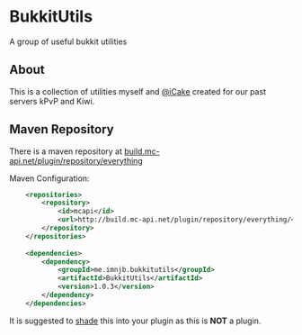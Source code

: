 # BukkitUtils
A group of useful bukkit utilities

## About
This is a collection of utilities myself and [@iCake](https://github.com/icake) created for our past servers kPvP and Kiwi.

## Maven Repository

There is a maven repository at [build.mc-api.net/plugin/repository/everything](http://build.mc-api.net/plugin/repository/everything)

Maven Configuration:

```xml
    <repositories>
        <repository>
            <id>mcapi</id>
            <url>http://build.mc-api.net/plugin/repository/everything/</url>
        </repository>
    </repositories>
    
    <dependencies>
        <dependency>
            <groupId>me.imnjb.bukkitutils</groupId>
            <artifactId>BukkitUtils</artifactId>
            <version>1.0.3</version>
        </dependency>
    </dependencies>
```

It is suggested to [shade](http://maven.apache.org/plugins/maven-shade-plugin/) this into your plugin as this is **NOT** a plugin.
